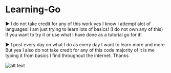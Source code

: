 # Learning-Go #
► I do not take credit for any of this work yes I know I attempt alot of languages! I am just trying to learn lots of basics! (I do not own any of this) If you want to try it or use what I have done as a tutorial go for it!

►  I post every day on what I do as every day I want to learn more and more. But yea I also do not take credit for any of this code majority of it is me typing it from basics I find throughout the internet. Thanks



![alt text](https://cdn.discordapp.com/attachments/761612878717386762/771461982800838676/unknown.png)
